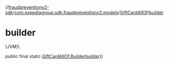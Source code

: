//[fraudpreventionv2-sdk](../../../index.md)/[com.expediagroup.sdk.fraudpreventionv2.models](../index.md)/[GiftCardAllOf](index.md)/[builder](builder.md)

# builder

[JVM]\

public final static [GiftCardAllOf.Builder](-builder/index.md)[builder](builder.md)()
